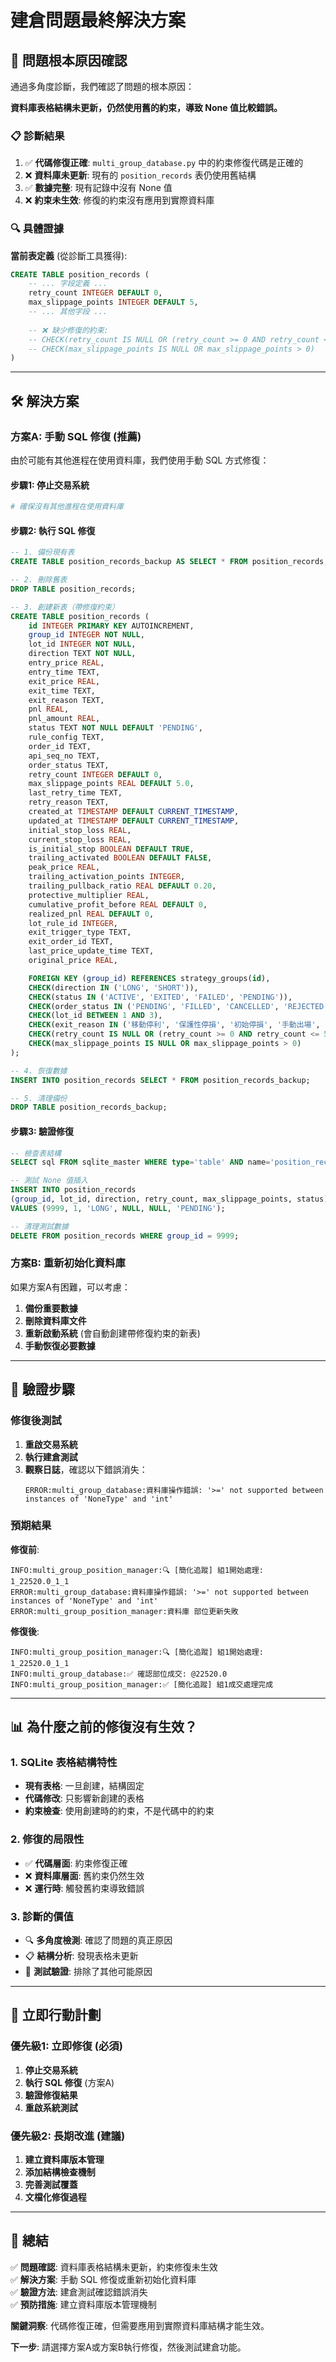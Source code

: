 # 建倉問題最終解決方案

## 🎯 問題根本原因確認

通過多角度診斷，我們確認了問題的根本原因：

**資料庫表格結構未更新，仍然使用舊的約束，導致 None 值比較錯誤。**

### 📋 診斷結果

1. ✅ **代碼修復正確**: `multi_group_database.py` 中的約束修復代碼是正確的
2. ❌ **資料庫未更新**: 現有的 `position_records` 表仍使用舊結構
3. ✅ **數據完整**: 現有記錄中沒有 None 值
4. ❌ **約束未生效**: 修復的約束沒有應用到實際資料庫

### 🔍 具體證據

**當前表定義** (從診斷工具獲得):
```sql
CREATE TABLE position_records (
    -- ... 字段定義 ...
    retry_count INTEGER DEFAULT 0,
    max_slippage_points INTEGER DEFAULT 5,
    -- ... 其他字段 ...
    
    -- ❌ 缺少修復的約束:
    -- CHECK(retry_count IS NULL OR (retry_count >= 0 AND retry_count <= 5))
    -- CHECK(max_slippage_points IS NULL OR max_slippage_points > 0)
)
```

---

## 🛠️ 解決方案

### 方案A: 手動 SQL 修復 (推薦)

由於可能有其他進程在使用資料庫，我們使用手動 SQL 方式修復：

#### 步驟1: 停止交易系統
```bash
# 確保沒有其他進程在使用資料庫
```

#### 步驟2: 執行 SQL 修復
```sql
-- 1. 備份現有表
CREATE TABLE position_records_backup AS SELECT * FROM position_records;

-- 2. 刪除舊表
DROP TABLE position_records;

-- 3. 創建新表（帶修復約束）
CREATE TABLE position_records (
    id INTEGER PRIMARY KEY AUTOINCREMENT,
    group_id INTEGER NOT NULL,
    lot_id INTEGER NOT NULL,
    direction TEXT NOT NULL,
    entry_price REAL,
    entry_time TEXT,
    exit_price REAL,
    exit_time TEXT,
    exit_reason TEXT,
    pnl REAL,
    pnl_amount REAL,
    status TEXT NOT NULL DEFAULT 'PENDING',
    rule_config TEXT,
    order_id TEXT,
    api_seq_no TEXT,
    order_status TEXT,
    retry_count INTEGER DEFAULT 0,
    max_slippage_points REAL DEFAULT 5.0,
    last_retry_time TEXT,
    retry_reason TEXT,
    created_at TIMESTAMP DEFAULT CURRENT_TIMESTAMP,
    updated_at TIMESTAMP DEFAULT CURRENT_TIMESTAMP,
    initial_stop_loss REAL,
    current_stop_loss REAL,
    is_initial_stop BOOLEAN DEFAULT TRUE,
    trailing_activated BOOLEAN DEFAULT FALSE,
    peak_price REAL,
    trailing_activation_points INTEGER,
    trailing_pullback_ratio REAL DEFAULT 0.20,
    protective_multiplier REAL,
    cumulative_profit_before REAL DEFAULT 0,
    realized_pnl REAL DEFAULT 0,
    lot_rule_id INTEGER,
    exit_trigger_type TEXT,
    exit_order_id TEXT,
    last_price_update_time TEXT,
    original_price REAL,

    FOREIGN KEY (group_id) REFERENCES strategy_groups(id),
    CHECK(direction IN ('LONG', 'SHORT')),
    CHECK(status IN ('ACTIVE', 'EXITED', 'FAILED', 'PENDING')),
    CHECK(order_status IN ('PENDING', 'FILLED', 'CANCELLED', 'REJECTED') OR order_status IS NULL),
    CHECK(lot_id BETWEEN 1 AND 3),
    CHECK(exit_reason IN ('移動停利', '保護性停損', '初始停損', '手動出場', 'FOK失敗', '下單失敗') OR exit_reason IS NULL),
    CHECK(retry_count IS NULL OR (retry_count >= 0 AND retry_count <= 5)),
    CHECK(max_slippage_points IS NULL OR max_slippage_points > 0)
);

-- 4. 恢復數據
INSERT INTO position_records SELECT * FROM position_records_backup;

-- 5. 清理備份
DROP TABLE position_records_backup;
```

#### 步驟3: 驗證修復
```sql
-- 檢查表結構
SELECT sql FROM sqlite_master WHERE type='table' AND name='position_records';

-- 測試 None 值插入
INSERT INTO position_records 
(group_id, lot_id, direction, retry_count, max_slippage_points, status)
VALUES (9999, 1, 'LONG', NULL, NULL, 'PENDING');

-- 清理測試數據
DELETE FROM position_records WHERE group_id = 9999;
```

### 方案B: 重新初始化資料庫

如果方案A有困難，可以考慮：

1. **備份重要數據**
2. **刪除資料庫文件**
3. **重新啟動系統** (會自動創建帶修復約束的新表)
4. **手動恢復必要數據**

---

## 🧪 驗證步驟

### 修復後測試

1. **重啟交易系統**
2. **執行建倉測試**
3. **觀察日誌**，確認以下錯誤消失：
   ```
   ERROR:multi_group_database:資料庫操作錯誤: '>=' not supported between instances of 'NoneType' and 'int'
   ```

### 預期結果

**修復前**:
```
INFO:multi_group_position_manager:🔍 [簡化追蹤] 組1開始處理: 1_22520.0_1_1
ERROR:multi_group_database:資料庫操作錯誤: '>=' not supported between instances of 'NoneType' and 'int'
ERROR:multi_group_position_manager:資料庫 部位更新失敗
```

**修復後**:
```
INFO:multi_group_position_manager:🔍 [簡化追蹤] 組1開始處理: 1_22520.0_1_1
INFO:multi_group_database:✅ 確認部位成交: @22520.0
INFO:multi_group_position_manager:✅ [簡化追蹤] 組1成交處理完成
```

---

## 📊 為什麼之前的修復沒有生效？

### 1. SQLite 表格結構特性

- **現有表格**: 一旦創建，結構固定
- **代碼修改**: 只影響新創建的表格
- **約束檢查**: 使用創建時的約束，不是代碼中的約束

### 2. 修復的局限性

- ✅ **代碼層面**: 約束修復正確
- ❌ **資料庫層面**: 舊約束仍然生效
- ❌ **運行時**: 觸發舊約束導致錯誤

### 3. 診斷的價值

- 🔍 **多角度檢測**: 確認了問題的真正原因
- 📋 **結構分析**: 發現表格未更新
- 🧪 **測試驗證**: 排除了其他可能原因

---

## 🎯 立即行動計劃

### 優先級1: 立即修復 (必須)

1. **停止交易系統**
2. **執行 SQL 修復** (方案A)
3. **驗證修復結果**
4. **重啟系統測試**

### 優先級2: 長期改進 (建議)

1. **建立資料庫版本管理**
2. **添加結構檢查機制**
3. **完善測試覆蓋**
4. **文檔化修復過程**

---

## 📝 總結

✅ **問題確認**: 資料庫表格結構未更新，約束修復未生效  
✅ **解決方案**: 手動 SQL 修復或重新初始化資料庫  
✅ **驗證方法**: 建倉測試確認錯誤消失  
✅ **預防措施**: 建立資料庫版本管理機制  

**關鍵洞察**: 代碼修復正確，但需要應用到實際資料庫結構才能生效。

**下一步**: 請選擇方案A或方案B執行修復，然後測試建倉功能。
